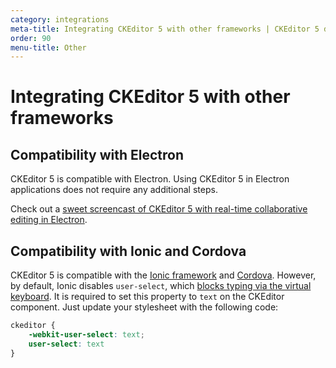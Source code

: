 ```yaml
---
category: integrations
meta-title: Integrating CKEditor 5 with other frameworks | CKEditor 5 documentation
order: 90
menu-title: Other
---
```


# Integrating CKEditor&nbsp;5 with other frameworks

## Compatibility with Electron

CKEditor&nbsp;5 is compatible with Electron. Using CKEditor&nbsp;5 in Electron applications does not require any additional steps.

Check out a [sweet screencast of CKEditor&nbsp;5 with real-time collaborative editing in Electron](https://twitter.com/ckeditor/status/1016627687568363520).

## Compatibility with Ionic and Cordova

CKEditor&nbsp;5 is compatible with the [Ionic framework](https://ionicframework.com/) and [Cordova](https://cordova.apache.org/). However, by default, Ionic disables `user-select`, which [blocks typing via the virtual keyboard](https://github.com/ckeditor/ckeditor5/issues/701). It is required to set this property to `text` on the CKEditor component. Just update your stylesheet with the following code:

```css
ckeditor {
	-webkit-user-select: text;
	user-select: text
}
```
